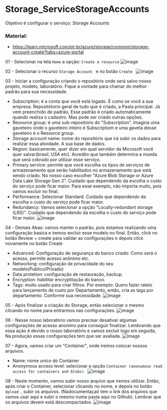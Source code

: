 # Storage_ServiceStorageAccounts
Objetivo é configurar o serviiço: Storage Accounts

### Material:
* https://learn.microsoft.com/pt-br/azure/storage/common/storage-account-create?tabs=azure-portal

01 - Selecionar na tela ``` Home ``` a opção: ``` Create a resource ```
![image](https://github.com/user-attachments/assets/bae4af5f-fdfe-4d57-b507-9b674c327d75)

02 - Selecionar o recurso ``` Storage Account  ``` e no botão ``` Create  ```
![image](https://github.com/user-attachments/assets/2ab0d391-829a-4f0e-9db0-5d1c7b4c69fa)

03 - Iniciar a configuração criando o repositório onde será salvo nosso projeto, modelo, laboratório. Fique a vontade para chamar do melhor padrão para sua necessidade.
   * Subscription: é a conta que você está logado. É como se você a sua empresa. Repositótorio geral de tudo que é criado, a Pasta principal. Já vem preenchido de padrão, Esse padrão é criado automaticamente quando realiza o cadastro. Mas pode ser criado outras opções.
   * Resource group: é uma sub-repositório do "Subscription".
Imagina uma gaveteiro onde o gaveteiro inteiro é Subscriptiom e uma gaveta desse gaveteiro é o Resource group.
   * Storage account name: nome do repositório que irá subir os dados para realizar essa atividade. A sua base de dados.
   * Region: basicamente, quer dizer em qual servidor da Microsoft você quer salvar(brasil, USA etc). Acredito que também determina a moeda que será cobrado por utilizar esse serviço.
   * Primary service: permite que você escolha os tipos de serviços de armazenamento que serão habilitados no armazenamento que está sendo criado. No nosso caso escolher "Azure Blob Storage or Azure Data Lake Storage Gen 2". Cuidado que dependendo da escolha o custo do serviço pode ficar maior. Para esse exemplo, não importa muito, pois vamos excluir no final.
   * Performance: Selecionar Standard. Cuidado que dependendo da escolha o custo do serviço pode ficar maior.
   * Redundancy: Vamos selecionar a opção "Locally-redundant storage (LRS)". Cuidado que dependendo da escolha o custo do serviço pode ficar maior.
![image](https://github.com/user-attachments/assets/6285d2ac-a36f-499e-9109-489980e5daa1)

04 - Demais Abas: vamos manter o padrão, pois estamos realizando uma configuração basica e iremos excluir esse modelo no final. Então, click no botão Review + create para validar as configurações e depois click novamente no botão Create
   * Advanced: Configuração de segurança do banco criado: Como será o acesso, permite acesso anônimo etc. 
   * Networking: configuração de privacidade do seu modelo(Publico/Privado)
   * Data protetion: configuração de restauração, backup.
   * Encryption: habilitar encryptitação do banco.
   * Tags: muito usado para criar filtros. Por exemplo: Quero fazer rateio para lançamento de custo por Departamento, então, cria as tags por departamento. Conforme sua necessidade.
![image](https://github.com/user-attachments/assets/0089d25c-b726-4bef-af31-82b44874e297)

05 - Após finalizar a criação do Storage, então selecionar o mesmo  clicando no nome para entrarmos nas configurações.
![image](https://github.com/user-attachments/assets/f543df60-2ec2-40ec-8694-c5e1325989b0)

06 - Nesse nosso laboratório vamos precisar desativar algumas configurações de acesso anonimo para conseguir finalizar. Lembrando que essa ação é devido o nosso laboratório e vamos excluir logo em seguida, Na produção essas configurações tem que ser avaliada.
![image](https://github.com/user-attachments/assets/a62304b0-9d25-4c43-af56-71335ed2b326)

07 - Agora, vamos criar um "Container", onde iremos colocar nossos arquivos.
   * Name: nome unico do Container
   * Anonymous access level: selecionar a opção  ``` Container (anonumous read access for containers and blobs)  ```
![image](https://github.com/user-attachments/assets/19e2df6c-fd50-4446-9054-a9e1eeba404a)

08 - Neste momento, vamos subir nosso arquivo que iremos utilizar. Então, após criar o Container, selecionar clicando no nome, e depois no botão ``` Upload  ```, subir os arquivos. (Nadocumentaçaõ tem o link dos arquivos que vamos usar aqui e subir o mesmo numa pasta aqui no Github). Lembrar que os arquivos devem está descompactados.
![image](https://github.com/user-attachments/assets/1de94e85-0bc3-45f0-83e0-a32f9cc7a389)

